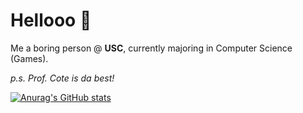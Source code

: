 # Hellooo 🎈

Me a boring person @ **USC**, currently majoring in Computer Science (Games). 

*p.s. Prof. Cote is da best!*

[![Anurag's GitHub stats](https://github-readme-stats.vercel.app/api?username=lolxu)](https://github.com/anuraghazra/github-readme-stats)
